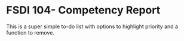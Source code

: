 # FSDI 104- Competency Report
 This is a super simple to-do list with options to highlight priority and a function to remove.
